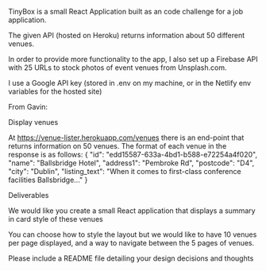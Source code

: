 TinyBox is a small React Application built as an code challenge for a job application. 

The given API (hosted on Heroku) returns information about 50 different venues.

In order to provide more functionality to the app, I also set up a Firebase API with 25 URLs to stock photos of event venues from Unsplash.com. 

I use a Google API key (stored in .env on my machine, or in the Netlify env variables for the hosted site)




From Gavin: 

Display venues

At https://venue-lister.herokuapp.com/venues there is an end-point that returns information on 50 venues.
The format of each venue in the response is as follows:
{
"id": "edd15587-633a-4bd1-b588-e72254a4f020",
"name": "Ballsbridge Hotel",
"address1": "Pembroke Rd",
"postcode": "D4",
"city": "Dublin",
"listing_text": "When it comes to first-class conference facilities Ballsbridge..."
}

Deliverables

  We would like you create a small React application that displays a summary in card style of these venues

  You can choose how to style the layout but we would like to have 10 venues per page displayed, and a way to navigate between the 5 pages of venues.
  
  Please include a README file detailing your design decisions and thoughts

